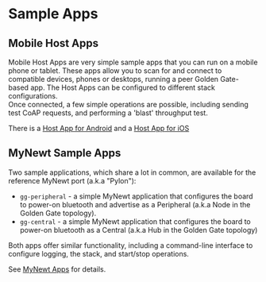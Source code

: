 Sample Apps
===========

Mobile Host Apps
----------------

Mobile Host Apps are very simple sample apps that you can run on a mobile phone
or tablet. These apps allow you to scan for and connect to compatible devices,
phones or desktops, running a peer Golden Gate-based app. The Host Apps can be
configured to different stack configurations.  
Once connected, a few simple operations are possible, including sending test 
CoAP requests, and performing a 'blast' throughput test.

There is a [Host App for Android](android/host_app.md) and a 
[Host App for iOS](ios/host_app.md)

MyNewt Sample Apps
------------------

Two sample applications, which share a lot in common, are available for the 
reference MyNewt port (a.k.a "Pylon"):

  * `gg-peripheral` - a simple MyNewt application that configures the board to
     power-on bluetooth and advertise as a Peripheral 
     (a.k.a Node in the Golden Gate topology).
  * `gg-central` - a simple MyNewt application that configures the board to
     power-on bluetooth as a Central 
     (a.k.a Hub in the Golden Gate topology)

Both apps offer similar functionality, including a command-line interface to
configure logging, the stack, and start/stop operations.

See [MyNewt Apps](mynewt/mynewt_apps.md) for details.